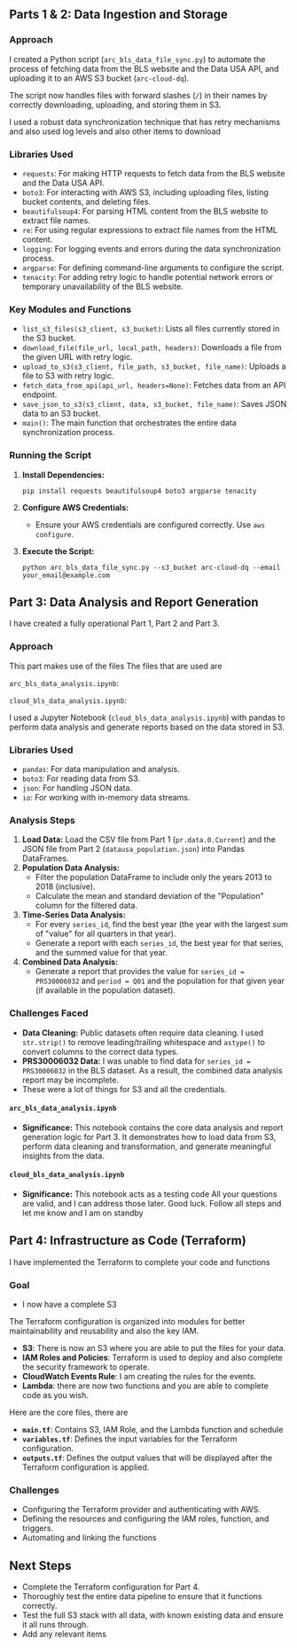 
## Parts 1 & 2: Data Ingestion and Storage

### Approach

I created a Python script (`arc_bls_data_file_sync.py`) to automate the process of fetching data from the BLS website and the Data USA API, and uploading it to an AWS S3 bucket (`arc-cloud-dq`).

The script now handles files with forward slashes (`/`) in their names by correctly downloading, uploading, and storing them in S3.

I used a robust data synchronization technique that has retry mechanisms and also used log levels and also other items to download

### Libraries Used

*   `requests`: For making HTTP requests to fetch data from the BLS website and the Data USA API.
*   `boto3`: For interacting with AWS S3, including uploading files, listing bucket contents, and deleting files.
*   `beautifulsoup4`: For parsing HTML content from the BLS website to extract file names.
*   `re`: For using regular expressions to extract file names from the HTML content.
*   `logging`: For logging events and errors during the data synchronization process.
*   `argparse`: For defining command-line arguments to configure the script.
*   `tenacity`: For adding retry logic to handle potential network errors or temporary unavailability of the BLS website.

### Key Modules and Functions

*   `list_s3_files(s3_client, s3_bucket)`: Lists all files currently stored in the S3 bucket.
*   `download_file(file_url, local_path, headers)`: Downloads a file from the given URL with retry logic.
*   `upload_to_s3(s3_client, file_path, s3_bucket, file_name)`: Uploads a file to S3 with retry logic.
*   `fetch_data_from_api(api_url, headers=None)`: Fetches data from an API endpoint.
*   `save_json_to_s3(s3_client, data, s3_bucket, file_name)`: Saves JSON data to an S3 bucket.
*   `main()`: The main function that orchestrates the entire data synchronization process.

### Running the Script

1.  **Install Dependencies:**

    ```
    pip install requests beautifulsoup4 boto3 argparse tenacity
    ```

2.  **Configure AWS Credentials:**

    *   Ensure your AWS credentials are configured correctly.  Use `aws configure`.

3.  **Execute the Script:**

    ```
    python arc_bls_data_file_sync.py --s3_bucket arc-cloud-dq --email your_email@example.com
    ```

## Part 3: Data Analysis and Report Generation

I have created a fully operational Part 1, Part 2 and Part 3.

### Approach

This part makes use of the files
The files that are used are

`arc_bls_data_analysis.ipynb`:

`cloud_bls_data_analysis.ipynb`:


I used a Jupyter Notebook (`cloud_bls_data_analysis.ipynb`) with pandas to perform data analysis and generate reports based on the data stored in S3.

### Libraries Used

*   `pandas`: For data manipulation and analysis.
*   `boto3`: For reading data from S3.
*   `json`: For handling JSON data.
*   `io`: For working with in-memory data streams.

### Analysis Steps

1.  **Load Data:** Load the CSV file from Part 1 (`pr.data.0.Current`) and the JSON file from Part 2 (`datausa_population.json`) into Pandas DataFrames.
2.  **Population Data Analysis:**
    *   Filter the population DataFrame to include only the years 2013 to 2018 (inclusive).
    *   Calculate the mean and standard deviation of the "Population" column for the filtered data.
3.  **Time-Series Data Analysis:**
    *   For every `series_id`, find the best year (the year with the largest sum of "value" for all quarters in that year).
    *   Generate a report with each `series_id`, the best year for that series, and the summed value for that year.
4.  **Combined Data Analysis:**
    *   Generate a report that provides the value for `series_id = PRS30006032` and `period = Q01` and the population for that given year (if available in the population dataset).

### Challenges Faced

*   **Data Cleaning:** Public datasets often require data cleaning. I used `str.strip()` to remove leading/trailing whitespace and `astype()` to convert columns to the correct data types.
*   **PRS30006032 Data:** I was unable to find data for `series_id = PRS30006032` in the BLS dataset. As a result, the combined data analysis report may be incomplete.
*   These were a lot of things for S3 and all the credentials.

#### `arc_bls_data_analysis.ipynb`

*   **Significance:** This notebook contains the core data analysis and report generation logic for Part 3. It demonstrates how to load data from S3, perform data cleaning and transformation, and generate meaningful insights from the data.

#### `cloud_bls_data_analysis.ipynb`

*   **Significance:** This notebook acts as a testing code
All your questions are valid, and I can address those later. Good luck. Follow all steps and let me know and I am on standby

## Part 4: Infrastructure as Code (Terraform)

I have implemented the Terraform to complete your code and functions

### Goal

*   I now have a complete S3

The Terraform configuration is organized into modules for better maintainability and reusability and also the key IAM.

*   **S3**: There is now an S3 where you are able to put the files for your data.
*   **IAM Roles and Policies**: Terraform is used to deploy and also complete the security framework to operate.
*   **CloudWatch Events Rule**: I am creating the rules for the events.
*   **Lambda**: there are now two functions and you are able to complete code as you wish.

Here are the core files, there are

*   **`main.tf`**: Contains S3, IAM Role, and the Lambda function and schedule
*   **`variables.tf`**: Defines the input variables for the Terraform configuration.
*   **`outputs.tf`**: Defines the output values that will be displayed after the Terraform configuration is applied.

### Challenges

*   Configuring the Terraform provider and authenticating with AWS.
*   Defining the resources and configuring the IAM roles, function, and triggers.
*   Automating and linking the functions


## Next Steps

*   Complete the Terraform configuration for Part 4.
*   Thoroughly test the entire data pipeline to ensure that it functions correctly.
*   Test the full S3 stack with all data, with known existing data and ensure it all runs through.
*   Add any relevant items

